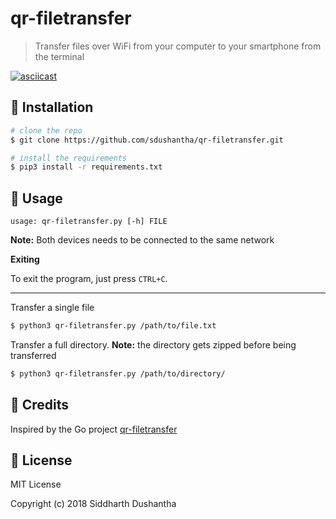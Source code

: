 # qr-filetransfer
> Transfer files over WiFi from your computer to your smartphone from the terminal

[![asciicast](https://asciinema.org/a/173861.png)](https://asciinema.org/a/173861)

## :floppy_disk: Installation

```bash
# clone the repo
$ git clone https://github.com/sdushantha/qr-filetransfer.git

# install the requirements
$ pip3 install -r requirements.txt
```


## :hammer: Usage
```
usage: qr-filetransfer.py [-h] FILE
```

**Note:** Both devices needs to be connected to the same network

**Exiting**

To exit the program, just press ```CTRL+C```.

---

Transfer a single file
```bash
$ python3 qr-filetransfer.py /path/to/file.txt
```


Transfer a full directory. **Note:** the directory gets zipped before being transferred
```bash
$ python3 qr-filetransfer.py /path/to/directory/
```

## :star2: Credits
Inspired by the Go project [qr-filetransfer](https://github.com/claudiodangelis/qr-filetransfer)

## :scroll: License
MIT License

Copyright (c) 2018 Siddharth Dushantha
